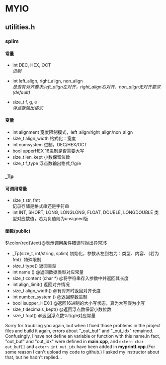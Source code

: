 # MYIO

## utilities.h

### splim

#### **常量**
- int DEC, HEX, OCT   
*进制*

- int left_align, right_align, non_align  
*是否有对齐要求:left_align左对齐，right_align右对齐，non_align无对齐要求(default)*

- size_t f, g, e  
*浮点数输出格式*

#### **变量**

- int alignment  宽度限制模式，left_align/right_align/non_align
- size_t align_width 格式化：宽度
- int numsystem  进制，DEC/HEX/OCT
- bool upperHEX 16进制是否需要大写
- size_t len_kept 小数保留位数
- size_t f_type 浮点数输出格式,f/g/e

### _Tp

#### **可调用常量**

- size_t str, fmt  
记录存储是格式串还是字符串 
- int INT, SHORT, LONG, LONGLONG, FLOAT, DOUBLE, LONGDOUBLE
类型对应数值，若为负值则为unsigned版


#### **函数(public)**

$\color{red}\text{@表示调用条件错误时抛出异常}$

- _Tp(size_t, int/string, splim) 初始化，参数从左到右为：类型、内容、（若为fmt）特殊限制
- size_t type() 返回类型
- int name () @返回数据类型对应常量
- size_t content (char *) @将字符串存入参数中并返回其长度
- int align_limit() 返回对齐情况
- size_t align_width() @有对齐时返回对齐长度
- int number_system () @返回整数进制
- bool isupper_HEX() @返回16进制的大小写状态，真为大写假为小写
- size_t decimals_kept() @返回浮点数保留小数位数
- size_t fopt() @返回浮点数%f/g/e对应常量

Sorry for troubling you again, but when I fixed those problems in the project files and build it again, errors about "_out_buf" and "_out_idx" remained. Confusingly, I have not define an variable or function with this name.In fact, "out_buf" and "out_idx" were defined in **main.cpp**, and `extern char out_buf[]` and `extern int out_idx` have been added in **myprintf.cpp**.(For some reason I can't upload my code to github.) I asked my instructor about that, but he hadn't replied...